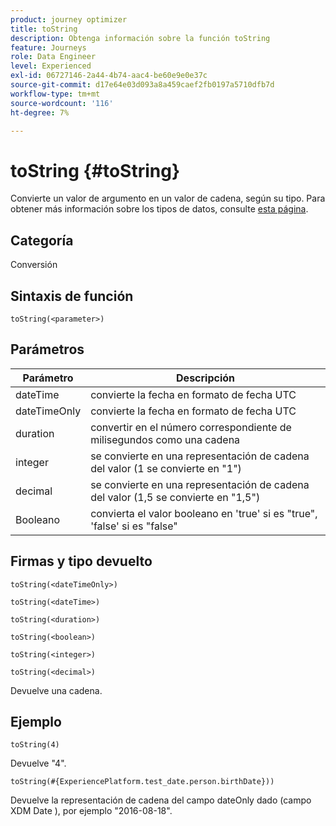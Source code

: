 ```yaml
---
product: journey optimizer
title: toString
description: Obtenga información sobre la función toString
feature: Journeys
role: Data Engineer
level: Experienced
exl-id: 06727146-2a44-4b74-aac4-be60e9e0e37c
source-git-commit: d17e64e03d093a8a459caef2fb0197a5710dfb7d
workflow-type: tm+mt
source-wordcount: '116'
ht-degree: 7%

---
```


# toString {#toString}

Convierte un valor de argumento en un valor de cadena, según su tipo. Para obtener más información sobre los tipos de datos, consulte [esta página](../expression/data-types.md).

## Categoría

Conversión

## Sintaxis de función

`toString(<parameter>)`

## Parámetros

| Parámetro | Descripción |
|--- |--- |
| dateTime | convierte la fecha en formato de fecha UTC |
| dateTimeOnly | convierte la fecha en formato de fecha UTC |
| duration | convertir en el número correspondiente de milisegundos como una cadena |
| integer | se convierte en una representación de cadena del valor (1 se convierte en &quot;1&quot;) |
| decimal | se convierte en una representación de cadena del valor (1,5 se convierte en &quot;1,5&quot;) |
| Booleano | convierta el valor booleano en &#39;true&#39; si es &quot;true&quot;, &#39;false&#39; si es &quot;false&quot; |

## Firmas y tipo devuelto

`toString(<dateTimeOnly>)`

`toString(<dateTime>)`

`toString(<duration>)`

`toString(<boolean>)`

`toString(<integer>)`

`toString(<decimal>)`

Devuelve una cadena.

## Ejemplo

`toString(4)`

Devuelve &quot;4&quot;.

`toString(#{ExperiencePlatform.test_date.person.birthDate}))`

Devuelve la representación de cadena del campo dateOnly dado (campo XDM Date ), por ejemplo &quot;2016-08-18&quot;.
